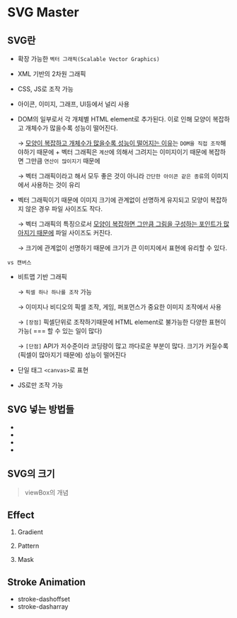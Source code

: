 # SVG Master

## SVG란

- 확장 가능한 `벡터 그래픽(Scalable Vector Graphics)`
- XML 기반의 2차원 그래픽
- CSS, JS로 조작 가능
- 아이콘, 이미지, 그래프, UI등에서 널리 사용
- DOM의 일부로서 각 개체별 HTML element로 추가된다. 이로 인해 모양이 복잡하고 개체수가 많을수록 성능이 떨어진다.

  → <u>모양이 복잡하고 개체수가 많을수록 성능이 떨어지는 이유</u>는 `DOM을 직접 조작`해야하기 때문에 + 벡터 그래픽은 `계산`에 의해서 그려지는 이미지이기 때문에 복잡하면 그만큼 `연산이 많이지기` 때문에

  → 벡터 그래픽이라고 해서 모두 좋은 것이 아니라 `간단한 아이콘 같은 종류`의 이미지에서 사용하는 것이 유리

- 벡터 그래픽이기 때문에 이미지 크기에 관계없이 선명하게 유지되고 모양이 복잡하지 않은 경우 파일 사이즈도 작다.

  → 벡터 그래픽의 특징으로서 <u>모양이 복잡하면 그만큼 그림을 구성하는 포인트가 많아지기 때문에</u> 파일 사이즈도 커진다.

  → 크기에 관계없이 선명하기 때문에 크기가 큰 이미지에서 표현에 유리할 수 있다.

`vs 캔버스`

- 비트맵 기반 그래픽

  → `픽셀 하나 하나를 조작` 가능

  → 이미지나 비디오의 픽셀 조작, 게임, 퍼포먼스가 중요한 이미지 조작에서 사용

  → `[장점]` 픽셀단위로 조작하기때문에 HTML element로 불가능한 다양한 표현이 가능( === 할 수 있는 일이 많다)

  → `[단점]` API가 저수준이라 코딩량이 많고 까다로운 부분이 많다. 크기가 커질수록(픽셀이 많아지기 때문에) 성능이 떨어진다

- 단일 태그 `<canvas>`로 표현
- JS로만 조작 가능

## SVG 넣는 방법들

-
-
-
-

## SVG의 크기

> viewBox의 개념

## Effect

1. Gradient

2. Pattern

3. Mask

## Stroke Animation

- stroke-dashoffset
- stroke-dasharray
